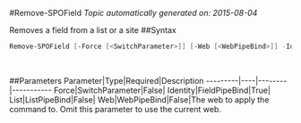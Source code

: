 #Remove-SPOField
*Topic automatically generated on: 2015-08-04*

Removes a field from a list or a site
##Syntax
```powershell
Remove-SPOField [-Force [<SwitchParameter>]] [-Web [<WebPipeBind>]] -Identity [<FieldPipeBind>] [-List [<ListPipeBind>]]
```
&nbsp;

##Parameters
Parameter|Type|Required|Description
---------|----|--------|-----------
Force|SwitchParameter|False|
Identity|FieldPipeBind|True|
List|ListPipeBind|False|
Web|WebPipeBind|False|The web to apply the command to. Omit this parameter to use the current web.

